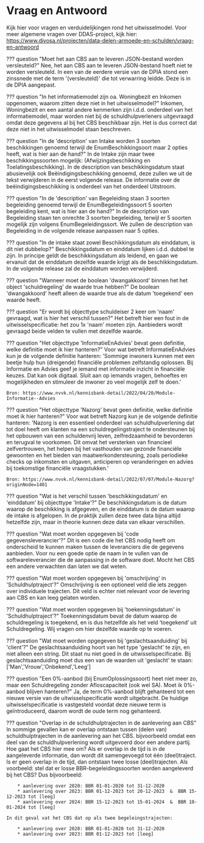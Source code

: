 # Vraag en Antwoord 

Kijk hier voor vragen en verduidelijkingen rond het uitwisselmodel. Voor meer algemene vragen over DDAS-project,  kijk hier: https://www.divosa.nl/projecten/data-delen-armoede-en-schulden/vraag-en-antwoord 

??? question "Moet het aan CBS aan te leveren JSON-bestand worden versleuteld?"
    Nee, het aan CBS aan te leveren JSON-bestand hoeft niet te worden versleuteld. In een van de eerdere versie van de DPIA stond een zinssnede met de term '(versleuteld)' die tot verwarring leidde. Deze is in de DPIA aangepast. 

??? question "In het informatiemodel zijn oa. Woningbezit en Inkomen opgenomen, waarom zitten deze niet in het uitwisselmodel?"
    Inkomen, Woningbezit en een aantal andere kenmerken zijn i.d.d. onderdeel van het informatiemodel, maar worden niet bij de schuldhulpverleners uitgevraagd omdat deze gegevens al bij het CBS beschikbaar zijn. Het is dus correct dat deze niet in het uitwisselmodel staan beschreven.

??? question "In de 'description' van Intake worden 3 soorten beschikkingen genoemd terwijl de EnumBeschikkingsoort maar 2 opties heeft, wat is hier aan de hand?"
    In de Intake zijn maar twee beschikkingssoorten mogelijk: (Afwijzingsbeschikking en Toelatingsbeschikking). In de description van beschikkingsdatum staat abusievelijk ook Beëindigingsbeschikking genoemd, deze zullen we uit de tekst verwijderen in de eerst volgende release. De informatie over de beëindigingsbeschikking is onderdeel van het onderdeel Uitstroom.

??? question "In de 'description' van Begeleiding staan 3 soorten begeleiding genoemd terwijl de EnumBegeleidingssoort 5 soorten begeleiding kent, wat is hier aan de hand?"
    In de description van Begeleiding staan ten onrechte 3 soorten begeleiding, terwijl er 5 soorten mogelijk zijn volgens EnumBegeleidingssort. We zullen de description van Begeleiding in de volgende release aanpassen naar 5 opties.

??? question "In de intake staat zowel Beschikkingsdatum als einddatum, is dit niet dubbelop?"
    Beschikkingsdatum en einddatum lijken i.d.d. dubbel te zijn. In principe geldt de beschikkingsdatum als leidend, en gaan we ervanuit dat de einddatum dezelfde waarde krijgt als de beschikkingsdatum. In de volgende release zal de einddatum worden verwijderd.

??? question "Wanneer moet de boolean 'dwangakkoord' binnen het het object 'schuldregeling' de waarde true hebben?"
    De boolean 'dwangakkoord' heeft alleen de waarde true als de datum 'toegekend' een waarde heeft.

??? question "Er wordt bij objecttype schuldeiser 2 keer om 'naam' gevraagd, wat is hier het verschil tussen?"
    Het betreft hier een fout in de uitwisselspecificatie: het zou 1x 'naam' moeten zijn. Aanbieders wordt gevraagd beide velden te vullen met dezelfde waarde.

??? question "Het objecttype 'InformatieEnAdvies' bevat geen definitie, welke definitie moet ik hier hanteren?"
    Voor wat betreft InformatieEnAdvies kun je de volgende definitie hanteren: 'Sommige inwoners kunnen met een beetje hulp hun (dreigende) financiële problemen zelfstandig oplossen. Bij Informatie en Advies geef je iemand met informatie inzicht in financiële keuzes. Dat kan ook digitaal. Sluit aan op iemands vragen, behoeftes en mogelijkheden en stimuleer de inwoner zo veel mogelijk zelf te doen.' 
    
    Bron: https://www.nvvk.nl/kennisbank-detail/2022/04/20/Module-Informatie--Advies

??? question "Het objecttype 'Nazorg' bevat geen definitie, welke definitie moet ik hier hanteren?"
    Voor wat betreft Nazorg kun je de volgende definitie hanteren: 'Nazorg is een essentieel onderdeel van schuldhulpverlening dat tot doel heeft om klanten na een schuldregelingstraject te ondersteunen bij het opbouwen van een schuldenvrij leven, zelfredzaamheid te bevorderen en terugval te voorkomen. Dit omvat het versterken van financieel zelfvertrouwen, het helpen bij het vasthouden van gezonde financiële gewoonten en het bieden van maatwerkondersteuning, zoals periodieke checks op inkomsten en uitgaven, anticiperen op veranderingen en advies bij toekomstige financiële vraagstukken.' 
    
    Bron: https://www.nvvk.nl/kennisbank-detail/2022/07/07/Module-Nazorg?originNode=1401

??? question "Wat is het verschil tussen 'beschikkingsdatum' en 'einddatum' bij objecttype 'Intake'?"
    De beschikkingsdatum is de datum waarop de beschikking is afgegeven, en de einddatum is de datum waarop de intake is afgelopen. In de praktijk zullen deze twee data bijna altijd hetzelfde zijn, maar in theorie kunnen deze data van elkaar verschillen.

??? question "Wat moet worden opgegeven bij 'code gegevensleverancier'?"
    Dit is een code die het CBS nodig heeft om onderscheid te kunnen maken tussen de leveranciers die de gegevens aanbieden. Voor nu een goede optie de naam in te vullen van de softwareleverancier die de aanpassing in de software doet. Mocht het CBS een andere verwachten dan laten we dat weten.

??? question "Wat moet worden opgegeven bij 'omschrijving' in 'Schuldhulptraject'?"
    Omschrijving is een optioneel veld die iets zeggen over individuele trajecten. Dit veld is echter niet relevant voor de levering aan CBS en kan leeg gelaten worden.

??? question "Wat moet worden opgegeven bij 'toekenningsdatum' in 'Schuldhulptraject'?"
    Toekenningsdatum bevat de datum waarop de schuldregeling is toegekend, en is dus hetzelfde als het veld ‘toegekend’ uit Schuldregeling. Wij vragen om hier dezelfde waarde op te voeren.

??? question "Wat moet worden opgegeven bij 'geslachtsaanduiding' bij 'client'?"
    De geslachtsaanduiding hoort van het type 'geslacht' te zijn, en niet alleen een string. Dit staat nu niet goed in de uitwisselspecificatie. Bij geslachtsaanduiding moet dus een van de waarden uit 'geslacht' te staan: ['Man','Vrouw','Onbekend','Leeg']

??? question "Een 0%-aanbod (bij EnumOplossingssoort) heet niet meer zo, maar een Schuldregeling zonder Afloscapaciteit (ook wel SA). Moet ik 0%-aanbod blijven hanteren?"
    Ja, de term 0%-aanbod blijft gehanteerd tot een nieuwe versie van de uitwisselspecificatie wordt uitgebracht. De huidige uitwisselspecificatie is vastgesteld voordat deze nieuwe term is geïntroduceerd, daarom wordt de oude term nog gehanteerd.
 
??? question "Overlap in de schuldhulptrajecten in de aanlevering aan CBS"
    In sommige gevallen kan er overlap ontstaan tussen (delen van) schuldhulptrajecten in de aanlevering aan het CBS. bijvoorbeeld omdat een deel van de schuldhulpverlening wordt uitgevoerd door een andere partij. Hoe gaat het CBS hier mee om? 
    Als er overlap in de tijd is in de aangeleverde informatie, dan wordt dit samengevoegd tot één (deel)traject. Is er geen overlap in de tijd, dan ontstaan twee losse (deel)trajecten. 
    Als voorbeeld: stel dat er losse BBR-begeleidingssoorten worden aangeleverd bij het CBS? Dus bijvoorbeeld:

        * aanlevering over 2020: BBR 01-01-2020 tot 31-12-2020
        * aanlevering over 2023: BBR 01-12-2023 tot 20-12-2023  &  BBR 15-12-2023 tot [leeg]
        * aanlevering over 2024: BBR 15-12-2023 tot 15-01-2024  &  BBR 10-01-2024 tot [leeg]  

    In dit geval vat het CBS dat op als twee begeleingstrajecten:
    
        * aanlevering over 2020: BBR 01-01-2020 tot 31-12-2020
        * aanlevering over 2023: BBR 01-12-2023 tot [leeg]
 
 